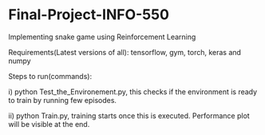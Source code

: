 # Final-Project-INFO-550
Implementing snake game using Reinforcement Learning

Requirements(Latest versions of all): 
tensorflow,
gym,
torch,
keras and
numpy

Steps to run(commands):

i) python Test_the_Environement.py,
this checks if the environment is ready to train by running few episodes.

ii) python Train.py,
training starts once this is executed. Performance plot will be visible at the end.
